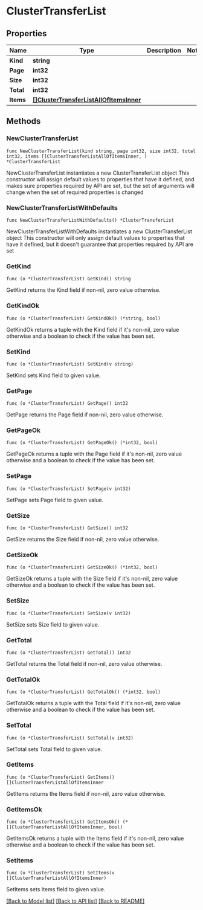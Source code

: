 # ClusterTransferList

## Properties

Name | Type | Description | Notes
------------ | ------------- | ------------- | -------------
**Kind** | **string** |  | 
**Page** | **int32** |  | 
**Size** | **int32** |  | 
**Total** | **int32** |  | 
**Items** | [**[]ClusterTransferListAllOfItemsInner**](ClusterTransferListAllOfItemsInner.md) |  | 

## Methods

### NewClusterTransferList

`func NewClusterTransferList(kind string, page int32, size int32, total int32, items []ClusterTransferListAllOfItemsInner, ) *ClusterTransferList`

NewClusterTransferList instantiates a new ClusterTransferList object
This constructor will assign default values to properties that have it defined,
and makes sure properties required by API are set, but the set of arguments
will change when the set of required properties is changed

### NewClusterTransferListWithDefaults

`func NewClusterTransferListWithDefaults() *ClusterTransferList`

NewClusterTransferListWithDefaults instantiates a new ClusterTransferList object
This constructor will only assign default values to properties that have it defined,
but it doesn't guarantee that properties required by API are set

### GetKind

`func (o *ClusterTransferList) GetKind() string`

GetKind returns the Kind field if non-nil, zero value otherwise.

### GetKindOk

`func (o *ClusterTransferList) GetKindOk() (*string, bool)`

GetKindOk returns a tuple with the Kind field if it's non-nil, zero value otherwise
and a boolean to check if the value has been set.

### SetKind

`func (o *ClusterTransferList) SetKind(v string)`

SetKind sets Kind field to given value.


### GetPage

`func (o *ClusterTransferList) GetPage() int32`

GetPage returns the Page field if non-nil, zero value otherwise.

### GetPageOk

`func (o *ClusterTransferList) GetPageOk() (*int32, bool)`

GetPageOk returns a tuple with the Page field if it's non-nil, zero value otherwise
and a boolean to check if the value has been set.

### SetPage

`func (o *ClusterTransferList) SetPage(v int32)`

SetPage sets Page field to given value.


### GetSize

`func (o *ClusterTransferList) GetSize() int32`

GetSize returns the Size field if non-nil, zero value otherwise.

### GetSizeOk

`func (o *ClusterTransferList) GetSizeOk() (*int32, bool)`

GetSizeOk returns a tuple with the Size field if it's non-nil, zero value otherwise
and a boolean to check if the value has been set.

### SetSize

`func (o *ClusterTransferList) SetSize(v int32)`

SetSize sets Size field to given value.


### GetTotal

`func (o *ClusterTransferList) GetTotal() int32`

GetTotal returns the Total field if non-nil, zero value otherwise.

### GetTotalOk

`func (o *ClusterTransferList) GetTotalOk() (*int32, bool)`

GetTotalOk returns a tuple with the Total field if it's non-nil, zero value otherwise
and a boolean to check if the value has been set.

### SetTotal

`func (o *ClusterTransferList) SetTotal(v int32)`

SetTotal sets Total field to given value.


### GetItems

`func (o *ClusterTransferList) GetItems() []ClusterTransferListAllOfItemsInner`

GetItems returns the Items field if non-nil, zero value otherwise.

### GetItemsOk

`func (o *ClusterTransferList) GetItemsOk() (*[]ClusterTransferListAllOfItemsInner, bool)`

GetItemsOk returns a tuple with the Items field if it's non-nil, zero value otherwise
and a boolean to check if the value has been set.

### SetItems

`func (o *ClusterTransferList) SetItems(v []ClusterTransferListAllOfItemsInner)`

SetItems sets Items field to given value.



[[Back to Model list]](../README.md#documentation-for-models) [[Back to API list]](../README.md#documentation-for-api-endpoints) [[Back to README]](../README.md)


